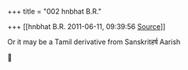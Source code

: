 +++
title = "002 hnbhat B.R."

+++
[[hnbhat B.R.	2011-06-11, 09:39:56 [Source](https://groups.google.com/g/samskrita/c/Z1sN7qiviXM)]]



Or it may be a Tamil derivative from Sanskritहर्ष Aarish



